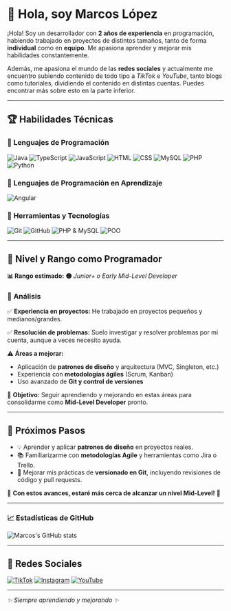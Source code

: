# 👋 Hola, soy Marcos López  

¡Hola! Soy un desarrollador con **2 años de experiencia** en programación, habiendo trabajado en proyectos de distintos tamaños, tanto de forma **individual** como en **equipo**. Me apasiona aprender y mejorar mis habilidades constantemente.  

Además, me apasiona el mundo de las **redes sociales** y actualmente me encuentro subiendo contenido de todo tipo a *TikTok* e *YouTube*, tanto blogs como tutoriales, dividiendo el contenido en distintas cuentas. Puedes encontrar más sobre esto en la parte inferior.  

---

## 🏆 **Habilidades Técnicas**

### 🔹 **Lenguajes de Programación**

![Java](https://img.shields.io/badge/Java-ED8B00?style=for-the-badge&logo=java&logoColor=white)
![TypeScript](https://img.shields.io/badge/TypeScript-007ACC?style=for-the-badge&logo=typescript&logoColor=white)
![JavaScript](https://img.shields.io/badge/JavaScript-F7DF1E?style=for-the-badge&logo=javascript&logoColor=black)
![HTML](https://img.shields.io/badge/HTML5-E34F26?style=for-the-badge&logo=html5&logoColor=white)
![CSS](https://img.shields.io/badge/CSS3-1572B6?style=for-the-badge&logo=css3&logoColor=white)
![MySQL](https://img.shields.io/badge/MySQL-4479A1?style=for-the-badge&logo=mysql&logoColor=white)
![PHP](https://img.shields.io/badge/PHP-777BB4?style=for-the-badge&logo=php&logoColor=white)
![Python](https://img.shields.io/badge/Python-3776AB?style=for-the-badge&logo=python&logoColor=white)

### 🔹 **Lenguajes de Programación en Aprendizaje**

![Angular](https://img.shields.io/badge/Angular-DD0031?style=for-the-badge&logo=angular&logoColor=white)

### 🔹 **Herramientas y Tecnologías**

![Git](https://img.shields.io/badge/Git-F05032?style=for-the-badge&logo=git&logoColor=white)
![GitHub](https://img.shields.io/badge/GitHub-181717?style=for-the-badge&logo=github&logoColor=white)
![PHP & MySQL](https://img.shields.io/badge/PHP%20&%20MySQL-4479A1?style=for-the-badge&logo=mysql&logoColor=white)
![POO](https://img.shields.io/badge/POO-00599C?style=for-the-badge)

---

## 📌 **Nivel y Rango como Programador**

**📊 Rango estimado:** **🟡** *Junior+ o Early Mid-Level Developer*

### 📖 **Análisis**

✅ **Experiencia en proyectos:** He trabajado en proyectos pequeños y medianos/grandes.

✅ **Resolución de problemas:** Suelo investigar y resolver problemas por mi cuenta, aunque a veces necesito ayuda.

⚠️ **Áreas a mejorar:**

- Aplicación de **patrones de diseño** y arquitectura (MVC, Singleton, etc.)
- Experiencia con **metodologías ágiles** (Scrum, Kanban)
- Uso avanzado de **Git y control de versiones**

🎯 **Objetivo:** Seguir aprendiendo y mejorando en estas áreas para consolidarme como **Mid-Level Developer** pronto.

---

## 📌 **Próximos Pasos**

- 💡 Aprender y aplicar **patrones de diseño** en proyectos reales.
- 📚 Familiarizarme con **metodologías Agile** y herramientas como Jira o Trello.
- 🤝 Mejorar mis prácticas de **versionado en Git**, incluyendo revisiones de código y pull requests.

📍 **Con estos avances, estaré más cerca de alcanzar un nivel Mid-Level!** 🚀

---

### 📈 Estadísticas de GitHub
![Marcos's GitHub stats](https://github-readme-stats.vercel.app/api?username=Marrkitu2&show_icons=true&theme=radical)

<!--
### 🛠️ Proyectos destacados
- 🏛 **Mediateca** → Gestión de recursos multimedia con Java
- 🏦 **BankA** → Aplicación de cuentas bancarias en Java
- 🌐 **Tienda Vintage** → E-commerce en HTML, CSS y JavaScript
- 📰 **Gestor de Artículos** → Plataforma de artículos con PHP y MySQL
-->
---

## 🚀 **Redes Sociales**

[![TikTok](https://img.shields.io/badge/TikTok-000000?style=for-the-badge&logo=tiktok&logoColor=white)](https://www.tiktok.com/@marrkitu2)
[![Instagram](https://img.shields.io/badge/Instagram-E4405F?style=for-the-badge&logo=instagram&logoColor=white)](https://www.instagram.com/_mxxrcoss_)
[![YouTube](https://img.shields.io/badge/YouTube-FF0000?style=for-the-badge&logo=youtube&logoColor=white)](https://www.youtube.com/@Marrkitus)

---

_✨ Siempre aprendiendo y mejorando ✨_
